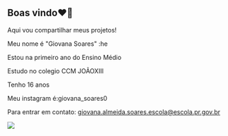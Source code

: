 ## Boas vindo❤️‍🔥
 
 Aqui vou compartilhar meus projetos!

Meu nome é "Giovana Soares" :he

Estou na primeiro ano do Ensino Médio 

Estudo no colegio CCM JOÃOXIII

Tenho 16 anos

Meu instagram é:giovana_soares0

Para entrar em contato: giovana.almeida.soares.escola@escola.pr.gov.br

![](https://media1.tenor.com/m/1hyzQj_f5PgAAAAC/kitten-love.gif)
